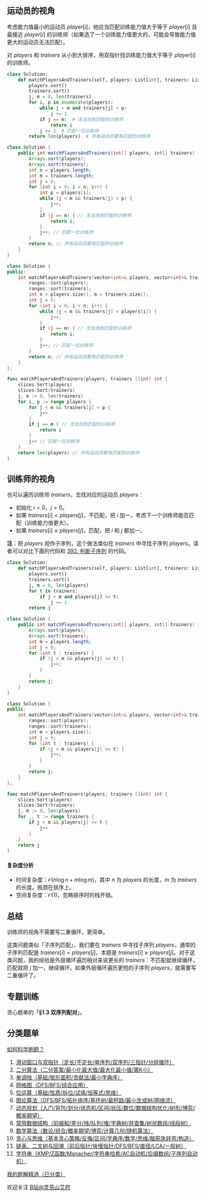 ## 运动员的视角

考虑能力值最小的运动员 $\textit{player}[i]$，他应当匹配训练能力值大于等于 $\textit{player}[i]$ 且最接近 $\textit{player}[i]$ 的训练师（如果选了一个训练能力值更大的，可能会导致能力值更大的运动员无法匹配）。

对 $\textit{players}$ 和 $\textit{trainers}$ 从小到大排序，用双指针找训练能力值大于等于 $\textit{player}[i]$ 的训练师。

```py [sol-Python3]
class Solution:
    def matchPlayersAndTrainers(self, players: List[int], trainers: List[int]) -> int:
        players.sort()
        trainers.sort()
        j, m = 0, len(trainers)
        for i, p in enumerate(players):
            while j < m and trainers[j] < p:
                j += 1
            if j == m:  # 无法找到匹配的训练师
                return i
            j += 1  # 匹配一位训练师
        return len(players)  # 所有运动员都有匹配的训练师
```

```java [sol-Java]
class Solution {
    public int matchPlayersAndTrainers(int[] players, int[] trainers) {
        Arrays.sort(players);
        Arrays.sort(trainers);
        int n = players.length;
        int m = trainers.length;
        int j = 0;
        for (int i = 0; i < n; i++) {
            int p = players[i];
            while (j < m && trainers[j] < p) {
                j++;
            }
            if (j == m) { // 无法找到匹配的训练师
                return i;
            }
            j++; // 匹配一位训练师
        }
        return n; // 所有运动员都有匹配的训练师
    }
}
```

```cpp [sol-C++]
class Solution {
public:
    int matchPlayersAndTrainers(vector<int>& players, vector<int>& trainers) {
        ranges::sort(players);
        ranges::sort(trainers);
        int n = players.size(), m = trainers.size();
        int j = 0;
        for (int i = 0; i < n; i++) {
            while (j < m && trainers[j] < players[i]) {
                j++;
            }
            if (j == m) { // 无法找到匹配的训练师
                return i;
            }
            j++; // 匹配一位训练师
        }
        return n; // 所有运动员都有匹配的训练师
    }
};
```

```go [sol-Go]
func matchPlayersAndTrainers(players, trainers []int) int {
	slices.Sort(players)
	slices.Sort(trainers)
	j, m := 0, len(trainers)
	for i, p := range players {
		for j < m && trainers[j] < p {
			j++
		}
		if j == m { // 无法找到匹配的训练师
			return i
		}
		j++ // 匹配一位训练师
	}
	return len(players) // 所有运动员都有匹配的训练师
}
```

## 训练师的视角

也可以遍历训练师 $\textit{trainers}$，去找对应的运动员 $\textit{players}$：

- 初始化 $i=0$，$j=0$。
- 如果 $\textit{trainers}[i] < \textit{players}[j]$，不匹配，把 $i$ 加一，考虑下一个训练师能否匹配（训练能力值更大）。
- 如果 $\textit{trainers}[i] \ge  \textit{players}[j]$，匹配，把 $i$ 和 $j$ 都加一。

**注**：把 $\textit{players}$ 视作子序列，这个做法类似在 $\textit{trainers}$ 中寻找子序列 $\textit{players}$。读者可以对比下面的代码和 [392. 判断子序列](https://leetcode.cn/problems/is-subsequence/) 的代码。

```py [sol-Python3]
class Solution:
    def matchPlayersAndTrainers(self, players: List[int], trainers: List[int]) -> int:
        players.sort()
        trainers.sort()
        j, m = 0, len(players)
        for t in trainers:
            if j < m and players[j] <= t:
                j += 1
        return j
```

```java [sol-Java]
class Solution {
    public int matchPlayersAndTrainers(int[] players, int[] trainers) {
        Arrays.sort(players);
        Arrays.sort(trainers);
        int m = players.length;
        int j = 0;
        for (int t : trainers) {
            if (j < m && players[j] <= t) {
                j++;
            }
        }
        return j;
    }
}
```

```cpp [sol-C++]
class Solution {
public:
    int matchPlayersAndTrainers(vector<int>& players, vector<int>& trainers) {
        ranges::sort(players);
        ranges::sort(trainers);
        int m = players.size();
        int j = 0;
        for (int t : trainers) {
            if (j < m && players[j] <= t) {
                j++;
            }
        }
        return j;
    }
};
```

```go [sol-Go]
func matchPlayersAndTrainers(players, trainers []int) int {
	slices.Sort(players)
	slices.Sort(trainers)
	j, m := 0, len(players)
	for _, t := range trainers {
		if j < m && players[j] <= t {
			j++
		}
	}
	return j
}
```

#### 复杂度分析

- 时间复杂度：$\mathcal{O}(n\log n + m\log m)$，其中 $n$ 为 $\textit{players}$ 的长度，$m$ 为 $\textit{trainers}$ 的长度。瓶颈在排序上。
- 空间复杂度：$\mathcal{O}(1)$，忽略排序时的栈开销。

## 总结

训练师的视角不需要写二重循环，更简单。

这类问题类似「子序列匹配」，我们要在 $\textit{trainers}$ 中寻找子序列 $\textit{players}$，通常的子序列匹配是 $\textit{trainers}[i]=\textit{players}[j]$，本题是 $\textit{trainers}[i]\ge \textit{players}[j]$。对于这类问题，我的经验是外层循环遍历相对来说更长的 $\textit{trainers}$：不匹配就继续循环，匹配就把 $j$ 加一，继续循环。如果外层循环遍历更短的子序列 $\textit{players}$，就需要写二重循环了。

## 专题训练

贪心题单的「**§1.3 双序列配对**」。

## 分类题单

[如何科学刷题？](https://leetcode.cn/circle/discuss/RvFUtj/)

1. [滑动窗口与双指针（定长/不定长/单序列/双序列/三指针/分组循环）](https://leetcode.cn/circle/discuss/0viNMK/)
2. [二分算法（二分答案/最小化最大值/最大化最小值/第K小）](https://leetcode.cn/circle/discuss/SqopEo/)
3. [单调栈（基础/矩形面积/贡献法/最小字典序）](https://leetcode.cn/circle/discuss/9oZFK9/)
4. [网格图（DFS/BFS/综合应用）](https://leetcode.cn/circle/discuss/YiXPXW/)
5. [位运算（基础/性质/拆位/试填/恒等式/思维）](https://leetcode.cn/circle/discuss/dHn9Vk/)
6. [图论算法（DFS/BFS/拓扑排序/基环树/最短路/最小生成树/网络流）](https://leetcode.cn/circle/discuss/01LUak/)
7. [动态规划（入门/背包/划分/状态机/区间/状压/数位/数据结构优化/树形/博弈/概率期望）](https://leetcode.cn/circle/discuss/tXLS3i/)
8. [常用数据结构（前缀和/差分/栈/队列/堆/字典树/并查集/树状数组/线段树）](https://leetcode.cn/circle/discuss/mOr1u6/)
9. [数学算法（数论/组合/概率期望/博弈/计算几何/随机算法）](https://leetcode.cn/circle/discuss/IYT3ss/)
10. [贪心与思维（基本贪心策略/反悔/区间/字典序/数学/思维/脑筋急转弯/构造）](https://leetcode.cn/circle/discuss/g6KTKL/)
11. [链表、二叉树与回溯（前后指针/快慢指针/DFS/BFS/直径/LCA/一般树）](https://leetcode.cn/circle/discuss/K0n2gO/)
12. [字符串（KMP/Z函数/Manacher/字符串哈希/AC自动机/后缀数组/子序列自动机）](https://leetcode.cn/circle/discuss/SJFwQI/)

[我的题解精选（已分类）](https://github.com/EndlessCheng/codeforces-go/blob/master/leetcode/SOLUTIONS.md)

欢迎关注 [B站@灵茶山艾府](https://space.bilibili.com/206214)

